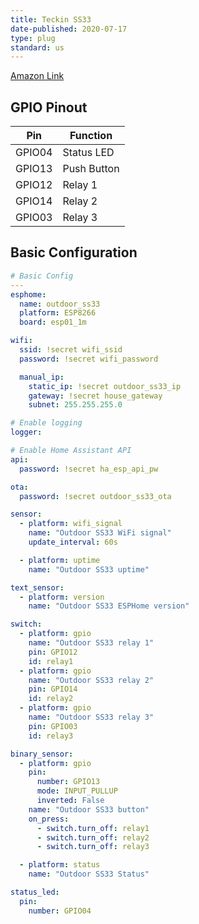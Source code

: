 ```yaml
---
title: Teckin SS33
date-published: 2020-07-17
type: plug
standard: us
---
```


[Amazon Link](https://amzn.to/3dVjxyS)

## GPIO Pinout

| Pin    | Function    |
| ------ | ----------- |
| GPIO04 | Status LED  |
| GPIO13 | Push Button |
| GPIO12 | Relay 1     |
| GPIO14 | Relay 2     |
| GPIO03 | Relay 3     |

## Basic Configuration

```yaml
# Basic Config
---
esphome:
  name: outdoor_ss33
  platform: ESP8266
  board: esp01_1m

wifi:
  ssid: !secret wifi_ssid
  password: !secret wifi_password

  manual_ip:
    static_ip: !secret outdoor_ss33_ip
    gateway: !secret house_gateway
    subnet: 255.255.255.0

# Enable logging
logger:

# Enable Home Assistant API
api:
  password: !secret ha_esp_api_pw

ota:
  password: !secret outdoor_ss33_ota

sensor:
  - platform: wifi_signal
    name: "Outdoor SS33 WiFi signal"
    update_interval: 60s

  - platform: uptime
    name: "Outdoor SS33 uptime"

text_sensor:
  - platform: version
    name: "Outdoor SS33 ESPHome version"

switch:
  - platform: gpio
    name: "Outdoor SS33 relay 1"
    pin: GPIO12
    id: relay1
  - platform: gpio
    name: "Outdoor SS33 relay 2"
    pin: GPIO14
    id: relay2
  - platform: gpio
    name: "Outdoor SS33 relay 3"
    pin: GPIO03
    id: relay3

binary_sensor:
  - platform: gpio
    pin:
      number: GPIO13
      mode: INPUT_PULLUP
      inverted: False
    name: "Outdoor SS33 button"
    on_press:
      - switch.turn_off: relay1
      - switch.turn_off: relay2
      - switch.turn_off: relay3

  - platform: status
    name: "Outdoor SS33 Status"

status_led:
  pin:
    number: GPIO04
```

